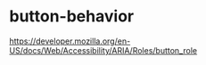 # button-behavior

https://developer.mozilla.org/en-US/docs/Web/Accessibility/ARIA/Roles/button_role
